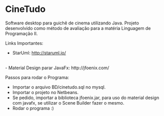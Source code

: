 # CineTudo
Software desktop para guichê de cinema utilizando Java. Projeto desenvolvido como método de avaliação para a matéria Linguagem de Programação II. 

Links Importantes:
<br>
- StarUml: http://staruml.io/
<br>
- Material Design parar JavaFx: http://jfoenix.com/

Passos para rodar o Programa:<br>
 - Importar o arquivo BD/cinetudo.sql no mysql.<br>
 - Importar o projeto no Netbeans.<br>
 - Se pedido, importar a biblioteca jfoenix.jar, para uso do material design com javafx, se utilizar o Scene Builder fazer o    mesmo.<br>
 - Rodar o programa :)<br>
